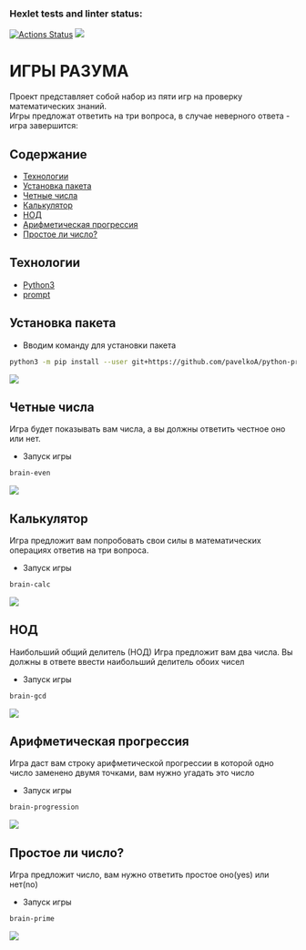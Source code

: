 ### Hexlet tests and linter status:
[![Actions Status](https://github.com/pavelkoA/python-project-49/workflows/hexlet-check/badge.svg)](https://github.com/pavelkoA/python-project-49/actions)
<a href="https://codeclimate.com/github/pavelkoA/python-project-49/maintainability"><img src="https://api.codeclimate.com/v1/badges/7229de36fadf6b84551c/maintainability" /></a>

<h1>ИГРЫ РАЗУМА</h1>

Проект представляет собой набор из пяти игр на проверку математических знаний.  
Игры предложат ответить на три вопроса, в случае неверного ответа - игра завершится:

## Содержание
- [Технологии](#технологии)
- [Установка пакета](#установка-пакета)
- [Четные числа](#четные-числа)
- [Калькулятор](#калькулятор)
- [НОД](#НОД)
- [Арифметическая прогрессия](#арифметическая-прогрессия)
- [Простое ли число?](#простое-ли-число?)

## Технологии
- [Python3](https://www.python.org/)
- [prompt](https://pypi.org/project/prompt/)

## Установка пакета

- Вводим команду для установки пакета
```sh
python3 -m pip install --user git+https://github.com/pavelkoA/python-project-49.git
```
<a href="https://asciinema.org/a/RIBhHalJr9wkaOyeKZyUMSAxl" target="_blank"><img src="https://asciinema.org/a/RIBhHalJr9wkaOyeKZyUMSAxl.svg" /></a>

## Четные числа

Игра будет показывать вам числа, а вы должны ответить честное оно или нет.

- Запуск игры
```sh
brain-even
```

<a href="https://asciinema.org/a/v7n5aOAkbemlpi4vfVXcdKPsI" target="_blank"><img src="https://asciinema.org/a/v7n5aOAkbemlpi4vfVXcdKPsI.svg" /></a>


## Калькулятор

Игра предложит вам попробовать свои силы в математических операциях ответив на три вопроса.

- Запуск игры
```sh
brain-calc
```

<a href="https://asciinema.org/a/ANX60ReZiVTl4DXqNsTWh4iXr" target="_blank"><img src="https://asciinema.org/a/ANX60ReZiVTl4DXqNsTWh4iXr.svg" /></a>


## НОД

Наибольший общий делитель (НОД)
Игра предложит вам два числа. Вы должны в ответе ввести наибольший делитель обоих чисел

- Запуск игры
```sh
brain-gcd
```

<a href="https://asciinema.org/a/rr0KPcb7iImSvtkBhCqi3qHec" target="_blank"><img src="https://asciinema.org/a/rr0KPcb7iImSvtkBhCqi3qHec.svg" /></a>


## Арифметическая прогрессия

Игра даст вам строку арифметической прогрессии в которой одно число заменено двумя точками, вам нужно угадать это число

- Запуск игры
```sh
brain-progression
```

<a href="https://asciinema.org/a/pR7NKIlKjdyH0jawubxu1KQ3n" target="_blank"><img src="https://asciinema.org/a/pR7NKIlKjdyH0jawubxu1KQ3n.svg" /></a>


## Простое ли число?

Игра предложит число, вам нужно ответить простое оно(yes) или нет(no)

- Запуск игры
```sh
brain-prime
```

<a href="https://asciinema.org/a/VCrg9AQVK7slD7QY1EKa8VUZi" target="_blank"><img src="https://asciinema.org/a/VCrg9AQVK7slD7QY1EKa8VUZi.svg" /></a>
